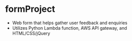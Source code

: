 ﻿# formProject

* Web form that helps gather user feedback and enquiries
* Utilizes Python Lambda function, AWS API gateway, and HTML/CSS/jQuery
